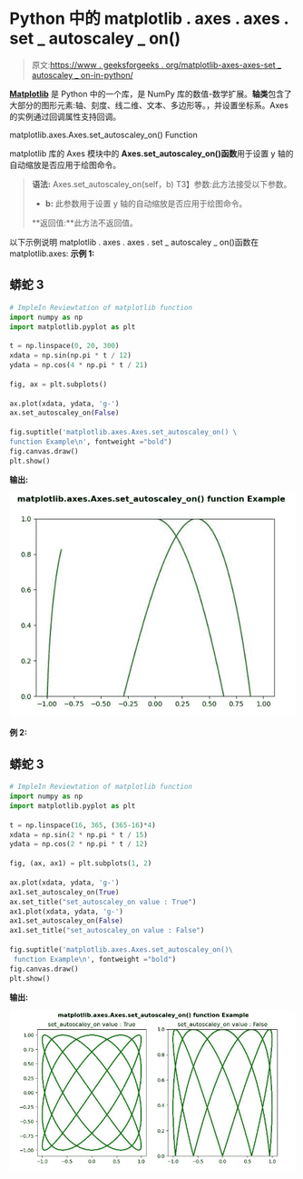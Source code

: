 # Python 中的 matplotlib . axes . axes . set _ autoscaley _ on()

> 原文:[https://www . geeksforgeeks . org/matplotlib-axes-axes-set _ autoscaley _ on-in-python/](https://www.geeksforgeeks.org/matplotlib-axes-axes-set_autoscaley_on-in-python/)

[**Matplotlib**](https://www.geeksforgeeks.org/python-introduction-matplotlib/) 是 Python 中的一个库，是 NumPy 库的数值-数学扩展。**轴类**包含了大部分的图形元素:轴、刻度、线二维、文本、多边形等。，并设置坐标系。Axes 的实例通过回调属性支持回调。

matplotlib.axes.Axes.set_autoscaley_on() Function

matplotlib 库的 Axes 模块中的 **Axes.set_autoscaley_on()函数**用于设置 y 轴的自动缩放是否应用于绘图命令。

> **语法:** Axes.set_autoscaley_on(self，b)
> T3】参数:此方法接受以下参数。
> 
> *   **b:** 此参数用于设置 y 轴的自动缩放是否应用于绘图命令。
> 
> **返回值:**此方法不返回值。

以下示例说明 matplotlib . axes . axes . set _ autoscaley _ on()函数在 matplotlib.axes:
**示例 1:**

## 蟒蛇 3

```py
# ImpleIn Reviewtation of matplotlib function 
import numpy as np
import matplotlib.pyplot as plt

t = np.linspace(0, 20, 300)
xdata = np.sin(np.pi * t / 12)
ydata = np.cos(4 * np.pi * t / 21)

fig, ax = plt.subplots()

ax.plot(xdata, ydata, 'g-')
ax.set_autoscaley_on(False)

fig.suptitle('matplotlib.axes.Axes.set_autoscaley_on() \
function Example\n', fontweight ="bold")
fig.canvas.draw()
plt.show()
```

**输出:**

![](img/478b4aa138fc136512a9f650a5c7fe40.png)

**例 2:**

## 蟒蛇 3

```py
# ImpleIn Reviewtation of matplotlib function 
import numpy as np
import matplotlib.pyplot as plt

t = np.linspace(16, 365, (365-16)*4)
xdata = np.sin(2 * np.pi * t / 15)
ydata = np.cos(2 * np.pi * t / 12)

fig, (ax, ax1) = plt.subplots(1, 2)

ax.plot(xdata, ydata, 'g-')
ax1.set_autoscaley_on(True)
ax.set_title("set_autoscaley_on value : True")
ax1.plot(xdata, ydata, 'g-')
ax1.set_autoscaley_on(False)
ax1.set_title("set_autoscaley_on value : False")

fig.suptitle('matplotlib.axes.Axes.set_autoscaley_on()\
 function Example\n', fontweight ="bold")
fig.canvas.draw()
plt.show()
```

**输出:**

![](img/9932790d2704b42e6dd092ed4b8b734b.png)